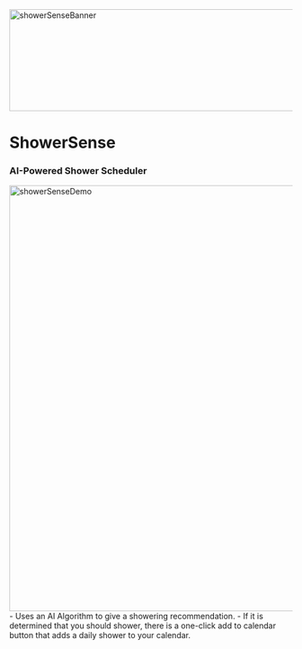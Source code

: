 <img width="684" height="181" alt="showerSenseBanner" src="https://github.com/user-attachments/assets/2045d392-8eef-4f30-83be-40c0f82388da" />

# ShowerSense
### AI-Powered Shower Scheduler
<img width="1138" height="757" alt="showerSenseDemo" src="https://github.com/user-attachments/assets/f3118452-29a8-42a1-aec4-ac99726ae46b" />
- Uses an AI Algorithm to give a showering recommendation.
- If it is determined that you should shower, there is a one-click add to calendar button that adds a daily shower to your calendar.
